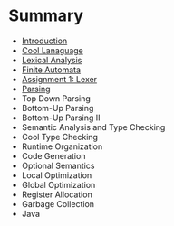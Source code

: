 # Summary

* [Introduction](README.md)
* [Cool Lanaguage](cool_language.md)
* [Lexical Analysis](lexical_analysis.md)
* [Finite Automata](finite_automata.md)
* [Assignment 1: Lexer](assignment_1_lexer.md)
* [Parsing](parsing.md)
* Top Down Parsing
* Bottom-Up Parsing
* Bottom-Up Parsing II
* Semantic Analysis and Type Checking
* Cool Type Checking
* Runtime Organization
* Code Generation
* Optional Semantics
* Local Optimization
* Global Optimization
* Register Allocation
* Garbage Collection
* Java


